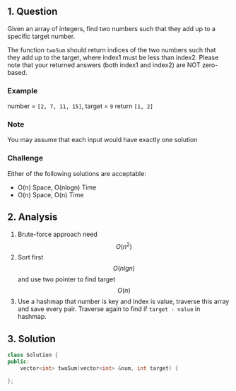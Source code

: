 ## 1. Question
Given an array of integers, find two numbers such that they add up to a specific target number.

The function `twoSum` should return indices of the two numbers such that they add up to the target, where index1 must be less than index2. Please note that your returned answers (both index1 and index2) are NOT zero-based.

### Example
number = `[2, 7, 11, 15]`, target = `9`
return `[1, 2]`

### Note 
You may assume that each input would have exactly one solution

### Challenge
Either of the following solutions are acceptable:
- O(n) Space, O(nlogn) Time
- O(n) Space, O(n) Time

## 2. Analysis

1. Brute-force approach need $$O(n^2)$$
2. Sort first $$O(nlgn)$$ and use two pointer to find target $$O(n)$$
3. Use a hashmap that number is key and index is value, traverse this array and save every pair. Traverse again to find if `target - value` in hashmap.

## 3. Solution

```C++
class Solution {
public:
    vector<int> twoSum(vector<int> &num, int target) {
    
};
```



